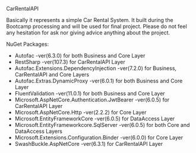 CarRentalAPI

Basically it represents a simple Car Rental System. It built during the Bootcamp processing and will be used for final project.
Please do not feel any hesitation for ask nor giving advice anything about the project.

NuGet Packages:

* Autofac                                       -ver(6.3.0)   for both Business and Core Layer
* RestSharp                                     -ver(107.3)   for CarRentalAPI Layer
* Autofac.Extensions.DependencyInjection        -ver(7.2.0)   for Business, CarRentalAPI and Core Layers
* Autofac.Extras.DynamicProxy                   -ver(6.0.1)   for both Business and Core Layer
* FluentValidation                              -ver(11.0.1)  for both Business and Core Layer
* Microsoft.AspNetCore.Authentication.JwtBearer -ver(6.0.5)   for CarRentalAPI Layer
* Microsoft.AspNetCore.Http                     -ver(2.2.2)   for Core Layer
* Microsoft.EntityFrameworkCore                 -ver(6.0.5)   for DataAccess Layer
* Microsoft.EntityFrameworkcore.SqlServer       -ver(6.0.5)   for both Core and DataAccess Layers
* Microsoft.Extensions.Configuration.Binder     -ver(6.0.0)   for Core Layer
* SwashBuckle.AspNetCore                        -ver(6.3.1)   for CarRentalAPI Layer
